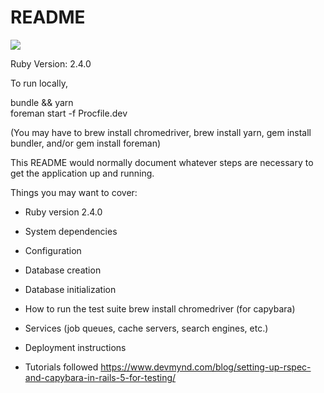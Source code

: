 # README

<img src='https://app.codeship.com/projects/3fc7f200-09b8-0135-65c0-72e222cc42c8/status?branch=master' />

Ruby Version: 2.4.0

To run locally, 

bundle && yarn
<br/>
foreman start -f Procfile.dev

(You may have to brew install chromedriver, brew install yarn, gem install bundler, and/or gem install foreman)





This README would normally document whatever steps are necessary to get the
application up and running.

Things you may want to cover:

* Ruby version
2.4.0
* System dependencies

* Configuration

* Database creation

* Database initialization

* How to run the test suite
brew install chromedriver  (for capybara)
* Services (job queues, cache servers, search engines, etc.)

* Deployment instructions

* Tutorials followed
https://www.devmynd.com/blog/setting-up-rspec-and-capybara-in-rails-5-for-testing/
